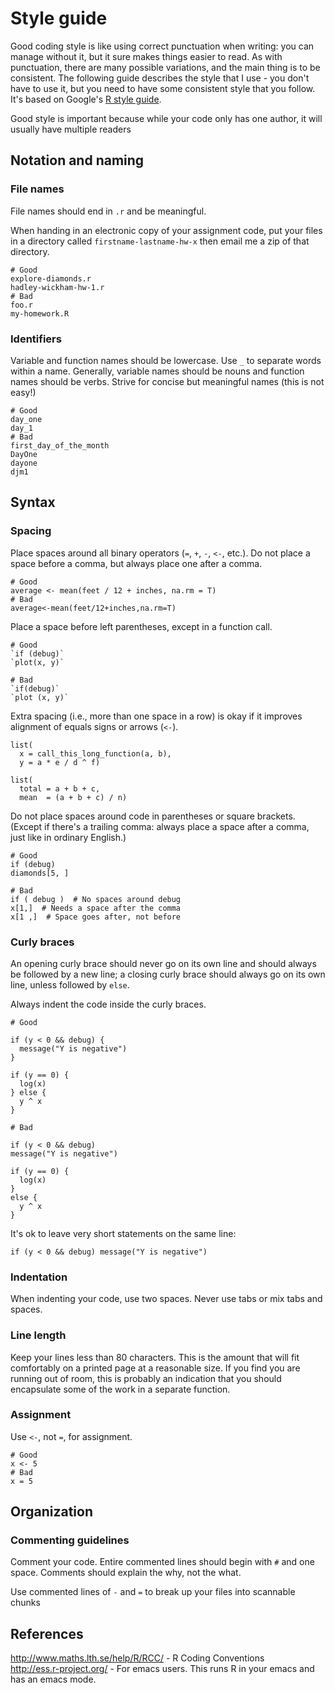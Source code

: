 # Style guide

Good coding style is like using correct punctuation when writing: you can manage without it, but it sure makes things easier to read. As with punctuation, there are many possible variations, and the main thing is to be consistent. The following guide describes the style that I use - you don't have to use it, but you need to have some consistent style that you follow.  It's based on Google's [R style guide][1].

Good style is important because while your code only has one author, it will usually have multiple readers

## Notation and naming

### File names

File names should end in `.r` and be meaningful.

When handing in an electronic copy of your assignment code, put your files in a directory called `firstname-lastname-hw-x` then email me a zip of that directory.

    # Good
    explore-diamonds.r
    hadley-wickham-hw-1.r
    # Bad
    foo.r
    my-homework.R

### Identifiers

Variable and function names should be lowercase. Use `_` to separate words within a name. Generally, variable names should be nouns and function names should be verbs. Strive for concise but meaningful names (this is not easy!)

    # Good
    day_one
    day_1
    # Bad
    first_day_of_the_month
    DayOne
    dayone
    djm1

## Syntax

### Spacing

Place spaces around all binary operators (`=`, `+`, `-`, `<-`, etc.). Do not place a space before a comma, but always place one after a comma.

    # Good
    average <- mean(feet / 12 + inches, na.rm = T)
    # Bad
    average<-mean(feet/12+inches,na.rm=T)

Place a space before left parentheses, except in a function call.

    # Good
    `if (debug)`
    `plot(x, y)`

    # Bad
    `if(debug)`
    `plot (x, y)`

Extra spacing (i.e., more than one space in a row) is okay if it improves alignment of equals signs or arrows (`<-`).

    list(
      x = call_this_long_function(a, b), 
      y = a * e / d ^ f)
    
    list(
      total = a + b + c, 
      mean  = (a + b + c) / n)

Do not place spaces around code in parentheses or square brackets. (Except if there's a trailing comma: always place a space after a comma, just like in ordinary English.)

    # Good
    if (debug)
    diamonds[5, ]

    # Bad
    if ( debug )  # No spaces around debug
    x[1,]  # Needs a space after the comma
    x[1 ,]  # Space goes after, not before

### Curly braces

An opening curly brace should never go on its own line and should always be followed by a new line; a closing curly brace should always go on its own line, unless followed by `else`.

Always indent the code inside the curly braces.

    # Good

    if (y < 0 && debug) {
      message("Y is negative")
    }
    
    if (y == 0) {
      log(x)
    } else {
      y ^ x
    }

    # Bad

    if (y < 0 && debug)
    message("Y is negative")
    
    if (y == 0) {
      log(x)
    } 
    else {
      y ^ x
    }

It's ok to leave very short statements on the same line:

    if (y < 0 && debug) message("Y is negative")    

### Indentation

When indenting your code, use two spaces. Never use tabs or mix tabs and spaces. 

### Line length

Keep your lines less than 80 characters. This is the amount that will fit comfortably on a printed page at a reasonable size. If you find you are running out of room, this is probably an indication that you should encapsulate some of the work in a separate function.

### Assignment

Use `<-`, not `=`, for assignment.

    # Good
    x <- 5
    # Bad
    x = 5

## Organization

### Commenting guidelines

Comment your code. Entire commented lines should begin with `#` and one space. Comments should explain the why, not the what.

Use commented lines of `-` and `=` to break up your files into scannable chunks

## References

<http://www.maths.lth.se/help/R/RCC/> - R Coding Conventions  
<http://ess.r-project.org/> - For emacs users. This runs R in your emacs and has an emacs mode.

 [1]: http://google-styleguide.googlecode.com/svn/trunk/google-r-style.html